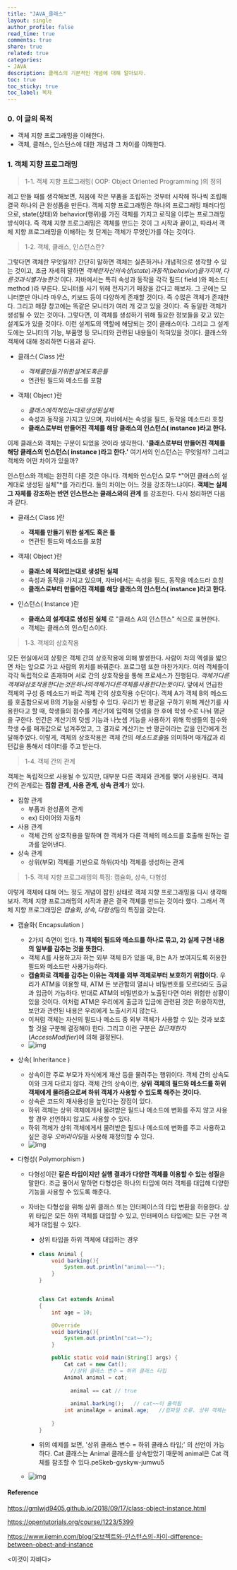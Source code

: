 ```yaml
---
title: "JAVA_클래스"
layout: single
author_profile: false
read_time: true
comments: true
share: true
related: true
categories:
- JAVA
description: 클래스의 기본적인 개념에 대해 알아보자.
toc: true
toc_sticky: true
toc_label: 목차
---
```


### 0. 이 글의 목적

- 객체 지향 프로그래밍을 이해한다.
- 객체, 클래스, 인스턴스에 대한 개념과 그 차이를 이해한다.





### 1. 객체 지향 프로그래밍

> 1-1. 객체 지향 프로그래밍( OOP: Object Oriented Programming )의 정의

레고 만들 때를 생각해보면, 처음에 작은 부품을 조립하는 것부터 시작해 하나씩 조립해 결국 하나의 큰 완성품을 만든다. 객체 지향 프로그래밍은 하나의 프로그래밍 패러다임으로, state(상태)와 behavior(행위)를 가진 객체를 가지고 로직을 이루는 프로그래밍 방식이다. 즉 객체 지향 프로그래밍은 객체를 만드는 것이 그 시작과 끝이고, 따라서 객체 지향 프로그래밍을 이해하는 첫 단계는 객체가 무엇인가를 아는 것이다.



> 1-2. 객체, 클래스, 인스턴스란?

그렇다면 객체란 무엇일까? 간단히 말하면 객체는 실존하거나 개념적으로 생각할 수 있는 것이고, 조금 자세히 말하면 $객체란 자신의 속성( state )과 동작( behavior )을 가지며, 다른 것과 식별 가능한 것$ 이다. 자바에서는 특히 속성과 동작을 각각 필드( field )와 메소드( method )라 부른다. 모니터를 사기 위해 전자기기 매장을 갔다고 해보자. 그 곳에는 모니터뿐만 아니라 마우스, 키보드 등이 다양하게 존재할 것이다. 즉 수많은 객체가 존재한다. 그리고 매장 창고에는 똑같은 모니터가 여러 개 갖고 있을 것이다. 즉 동일한 객체가 생성될 수 있는 것이다. 그렇다면, 이 객체를 생성하기 위해 필요한 정보들을 갖고 있는 설계도가 있을 것이다. 이런 설계도의 역할에 해당되는 것이 클래스이다. 그리고 그 설계도에는 모니터의 기능, 부품명 등 모니터와 관련된 내용들이 적혀있을 것이다. 클래스와 객체에 대해 정리하면 다음과 같다.

- 클래스( Class )란
  - $객체를 만들기 위한 설계도 혹은 틀$
  -  연관된  필드와 메소드를 포함

- 객체( Object )란
  - $클래스에 적혀있는대로 생성된 실체$
  - 속성과 동작을 가지고 있으며, 자바에서는 속성을 필드, 동작을 메소드라 호칭
  - **클래스로부터 만들어진 객체를 해당 클래스의 인스턴스( instance )라고 한다.​**



이제 클래스와 객체는 구분이 되었을 것이라 생각한다. **'클래스로부터 만들어진 객체를 해당 클래스의 인스턴스( instance )라고 한다.'** 여기서의 인스턴스는 무엇일까? 그리고 객체와 어떤 차이가 있을까?

인스턴스와 객체는 완전히 다른 것은 아니다. 객체와 인스턴스 모두 *"어떤 클래스의 설계대로 생성된 실체"*를 가리킨다. 둘의 차이는 어느 것을 강조하느냐이다. **객체는 실체 그 자체를 강조하는 반면 인스턴스는 클래스와의 관계** 를 강조한다. 다시 정리하면 다음과 같다.

- 클래스( Class )란
  - **객체를 만들기 위한 설계도 혹은 틀​**
  -  연관된  필드와 메소드를 포함

- 객체( Object )란
  - **클래스에 적혀있는대로 생성된 실체​**
  - 속성과 동작을 가지고 있으며, 자바에서는 속성을 필드, 동작을 메소드라 호칭
  - **클래스로부터 만들어진 객체를 해당 클래스의 인스턴스( instance )라고 한다.​**
- 인스턴스( Instance )란
  - **클래스의 설계대로 생성된 실체​** 로 "클래스 A의 인스턴스" 식으로 표현한다.
  - 객체는 클래스의 인스턴스이다.



> 1-3. 객체의 상호작용

모든 현실에서의 상황은 객체 간의 상호작용에 의해 발생한다. 사람이 차의 엑셀을 밟으면 차는 앞으로 가고 사람의 위치를 바꿔준다. 프로그램 또한 마찬가지다. 여러 객체들이 각각 독립적으로 존재하며 서로 간의 상호작용을 통해 프로세스가 진행된다. $객체가 다른 객체와 상호작용한다는 것은 하나의 객체가 다른 객체를 사용한다는 뜻이다.$ 앞에서 언급한 객체의 구성 중 메소드가 바로 객체 간의 상호작용 수단이다. 객체 A가 객체 B의 메소드를 호출함으로써 B의 기능을 사용할 수 있다. 우리가 반 평균을 구하기 위해 계산기를 사용한다고 할 때, 학생들의 점수를 계산기에 입력해 덧셈을 한 후에 학생 수로 나눠 평균을 구한다. 인간은 계산기의 덧셈 기능과 나눗셈 기능을 사용하기 위해 학생들의 점수와 학생 수를 매개값으로 넘겨주었고, 그 결과로 계산기는 반 평균이라는 값을 인간에게 전달해주었다. 이렇게, 객체의 상호작용은 객체 간의 $메소드 호출$을 의미하며 매개값과 리턴값을 통해서 데이터를 주고 받는다.



> 1-4. 객체 간의 관계

객체는 독립적으로 사용될 수 있지만, 대부분 다른 객체와 관계를 맺어 사용된다. 객체 간의 관계로는 **집합 관계, 사용 관계, 상속 관계**가 있다.

- 집합 관계
  - 부품과 완성품의 관계
  - ex) 타이어와 자동차
- 사용 관계
  - 객체 간의 상호작용을 말하며 한 객체가 다른 객체의 메소드를 호출해 원하는 결과를 얻어낸다.
- 상속 관계
  - 상위(부모) 객체를 기반으로 하위(자식) 객체를 생성하는 관계



> 1-5. 객체 지향 프로그래밍의 특징: 캡슐화, 상속, 다형성

이렇게 객체에 대해 어느 정도 개념이 잡힌 상태로 객체 지향 프로그래밍을 다시 생각해보자. 객체 지향 프로그래밍의 시작과 끝은 결국 객체를 만드는 것이라 했다. 그래서 객체 지향 프로그래밍은 $캡슐화, 상속, 다형성$​ 등의 특징을 갖는다.

- 캡슐화( Encapsulation )
  - 2가지 측면이 있다. **1) 객체의 필드와 메소드를 하나로 묶고, 2) 실제 구현 내용의 일부를 감추는 것을 뜻한다.​**
  - 객체 A를 사용하고자 하는 외부 객체 B가 있을 때, B는 A가 보여지도록 허용한 필드와 메소드만 사용가능하다.
  - **캡슐화로 객체를 감추는 이유는 객체를 외부 객체로부터 보호하기 위함이다.​** 우리가 ATM을 이용할 때, ATM 돈 보관함의 열쇠나 비밀번호를 모르더라도 출금과 입금이 가능하다. 반대로 ATM의 비밀번호가 노출된다면 여러 위험한 상황이 있을 것이다. 이처럼 ATM은 우리에게 출금과 입금에 관련된 것은 허용하지만, 보안과 관련된 내용은 우리에게 노출시키지 않는다.
  - 이처럼 객체는 자신의 필드나 메소드 중 외부 객체가 사용할 수 있는 것과 보호할 것을 구분해 결정해야 한다. 그리고 이런 구분은 $접근 제한자( Access Modifier )$에 의해 결정된다.
  - ![img](https://t1.daumcdn.net/cfile/tistory/2614B34D5874E1D809)
  
- 상속( Inheritance )
  - 상속이란 주로 부모가 자식에게 재산 등을 물려주는 행위이다. 객체 간의 상속도 이와 크게 다르지 않다. 객체 간의 상속이란, **상위 객체의 필드와 메소드를 하위 객체에게 물려줌으로써 하위 객체가 사용할 수 있도록 해주는 것이다.**
  - 상속은 코드의 재사용성을 높인다는 장점이 있다.
  - 하위 객체는 상위 객체에게서 물려받은 필드나 메소드에 변화를 주지 않고 사용할 경우 선언하지 않고도 사용할 수 있다.
  - 하위 객체가 상위 객체에게서 물려받은 필드나 메소드에 변화를 주고 사용하고 싶은 경우 $오버라이딩$을 사용해 재정의할 수 있다.
  - ![img](https://t1.daumcdn.net/cfile/tistory/2503F14C5874E25D3F)

- 다형성( Polymorphism )

  - 다형성이란 **같은 타입이지만 실행 결과가 다양한 객체를 이용할 수 있는 성질**을 말한다. 조금 풀어서 말하면 다형성은 하나의 타입에 여러 객체를 대입해 다양한 기능을 사용할 수 있도록 해준다.

  - 자바는 다형성을 위해 상위 클래스 또는 인터페이스의 타입 변환을 허용한다. 상위 타입은 모든 하위 객체를 대입할 수 있고, 인터페이스 타입에는 모든 구현 객체가 대입될 수 있다.

    - 상위 타입을 하위 객체에 대입하는 경우

    - ```java
      class Animal {
          void barking(){
              System.out.println("animal~~~");
          }
      }
      
      
      class Cat extends Animal
      {
          int age = 10;
      
          @Override
          void barking(){
              System.out.println("cat~~");
          }
      
          public static void main(String[] args) {
              Cat cat = new Cat();
            	//상위 클래스 변수 = 하위 클래스 타입
              Animal animal = cat;
              
            	animal == cat // true
            
           		animal.barking();	// cat~~이 출력됨
              int animalAge = animal.age;	//컴파일 오류. 상위 객체는 상위 객체에서 선언된 필드 및 메소드만 참조할 수 있음
              
          }
      }
      ```

    - 위의 예제를 보면, '상위 클래스 변수 = 하위 클래스 타입;' 의 선언이 가능하다. Cat 클래스는 Animal 클래스를 상속받았기 때문에 animal은 Cat 객체를 참조할 수 있다.peSkeb-gyskyw-jumwu5

  - ![img](https://t1.daumcdn.net/cfile/tistory/270AA24C5874E31903)



#### Reference

https://gmlwjd9405.github.io/2018/09/17/class-object-instance.html

https://opentutorials.org/course/1223/5399

https://www.ijemin.com/blog/오브젝트와-인스턴스의-차이-difference-between-obect-and-instance

<이것이 자바다>